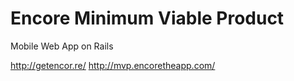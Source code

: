 Encore Minimum Viable Product
=============================

Mobile Web App on Rails

http://getencor.re/
http://mvp.encoretheapp.com/